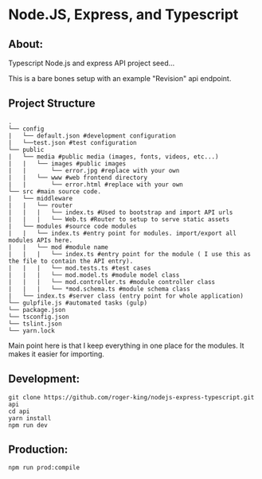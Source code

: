 # Node.JS, Express, and Typescript

## About:

Typescript Node.js and express API project seed...

This is a bare bones setup with an example "Revision" api endpoint.

## Project Structure

```
.
└── config
|   └── default.json #development configuration
|   └──test.json #test configuration
└── public
|   └── media #public media (images, fonts, videos, etc...)
|   |   └── images #public images
|   |       └── error.jpg #replace with your own
|   |   └── www #web frontend directory
|   |       └── error.html #replace with your own
└── src #main source code.
|   └── middleware
|   |   └── router
|   |   |   └── index.ts #Used to bootstrap and import API urls
|   |   |   └── Web.ts #Router to setup to serve static assets
|   └── modules #source code modules
|   |   └── index.ts #entry point for modules. import/export all modules APIs here.
|   |   └── mod #module name
|   |   |   └── index.ts #entry point for the module ( I use this as the file to contain the API entry).
|   |   |   └── mod.tests.ts #test cases
|   |   |   └── mod.model.ts #module model class
|   |   |   └── mod.controller.ts #module controller class
|   |   |   └── *mod.schema.ts #module schema class
|   └── index.ts #server class (entry point for whole application)
└── gulpfile.js #automated tasks (gulp)
└── package.json
└── tsconfig.json
└── tslint.json
└── yarn.lock
```

Main point here is that I keep everything in one place for the modules. It makes it easier for importing.

## Development:

```
git clone https://github.com/roger-king/nodejs-express-typescript.git api
cd api
yarn install
npm run dev
```

## Production:

```
npm run prod:compile
```
